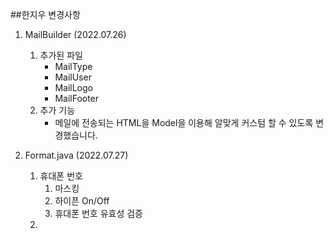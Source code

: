 ##한지우 변경사항

1. MailBuilder (2022.07.26)
   1. 추가된 파일
      - MailType
      - MailUser
      - MailLogo
      - MailFooter
   2. 추가 기능
       - 메일에 전송되는 HTML을 Model을 이용해 알맞게 커스텀 할 수 있도록 변경했습니다.

2. Format.java (2022.07.27)
   1. 휴대폰 번호
      1. 마스킹
      2. 하이픈 On/Off
      3. 휴대폰 번호 유효성 검증
   2. 